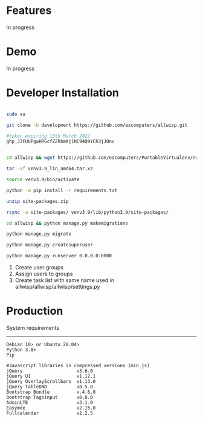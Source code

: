 # Features

In progress

# Demo

In progress

# Developer Installation 

```bash

sudo su

git clone -b development https://github.com/escomputers/allwisp.git

#token expiring 13th March 2022
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


cd allwisp && wget https://github.com/escomputers/PortableVirtualenv/raw/master/venv3.9_lin_amd64.tar.xz

tar -xf venv3.9_lin_amd64.tar.xz

source venv3.9/bin/activate

python -m pip install -r requirements.txt

unzip site-packages.zip

rsync -a site-packages/ venv3.9/lib/python3.9/site-packages/

cd allwisp && python manage.py makemigrations

python manage.py migrate

python manage.py createsuperuser

python manage.py runserver 0.0.0.0:8000
```

1) Create user groups 
2) Assign users to groups
3) Create task list with same name used in allwisp/allwisp/allwisp/settings.py

# Production

System requirements
**********
```
Debian 10> or Ubuntu 20.04>
Python 3.8>
Pip

#Javascript libraries in compressed versions (min.js)
jQuery                    v3.6.0
jQuery UI                 v1.12.1
jQuery OverlayScrollbars  v1.13.0
jQuery TableDND           v0.5.0
Bootstrap Bundle          v.4.6.0
Bootstrap Tagsinput       v0.8.0
AdminLTE                  v3.1.0
Easymde                   v2.15.0
Fullcalendar              v2.2.5
```
